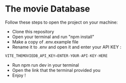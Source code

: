 # The movie Database

Follow these steps to open the project on your machine:

- Clone this repository
- Open your terminal and run "npm install"
- Make a copy of .env.example file
- Rename it to .env and open it and enter your API KEY :
```js
VITE_THEMOVIEDB_API_KEY=ENTER-YOUR-API-KEY-HERE
```
- Run npm run dev in your terminal
- Open the link that the terminal provided you 
- Enjoy !
